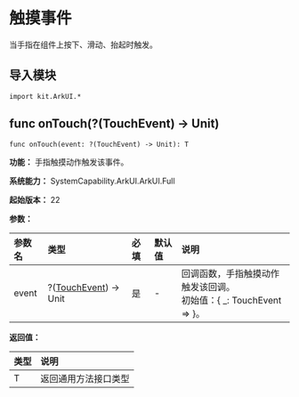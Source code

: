 # 触摸事件

当手指在组件上按下、滑动、抬起时触发。

## 导入模块

```cangjie
import kit.ArkUI.*
```

## func onTouch(?(TouchEvent) -> Unit)

```cangjie
func onTouch(event: ?(TouchEvent) -> Unit): T
```

**功能：** 手指触摸动作触发该事件。

**系统能力：** SystemCapability.ArkUI.ArkUI.Full

**起始版本：** 22

**参数：**

|参数名|类型|必填|默认值|说明|
|:---|:---|:---|:---|:---|
|event|?([TouchEvent](./cj-common-types.md#class-touchevent)) -> Unit|是|-|回调函数，手指触摸动作触发该回调。<br>初始值：{ _: TouchEvent => }。|

**返回值：**

|类型|说明|
|:---|:---|
|T|返回通用方法接口类型|